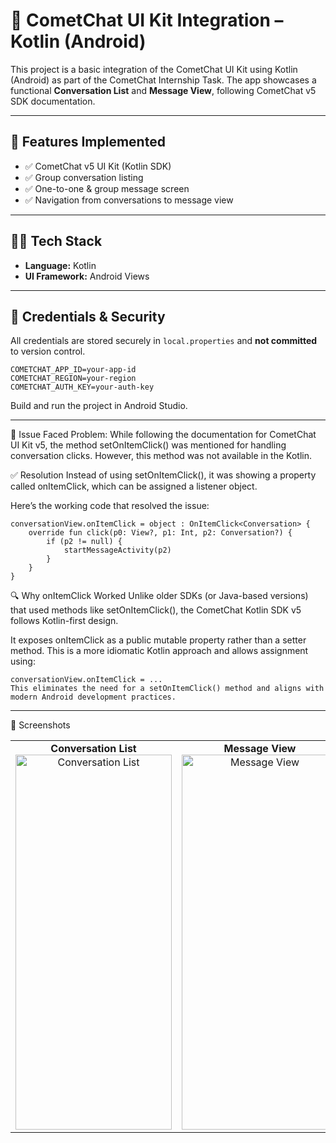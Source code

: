 # 💬 CometChat UI Kit Integration – Kotlin (Android)

This project is a basic integration of the CometChat UI Kit using Kotlin (Android) as part of the CometChat Internship Task. The app showcases a functional **Conversation List** and **Message View**, following CometChat v5 SDK documentation.

---

## 📱 Features Implemented

- ✅ CometChat v5 UI Kit (Kotlin SDK)
- ✅ Group conversation listing
- ✅ One-to-one & group message screen
- ✅ Navigation from conversations to message view

---

## 🧑‍💻 Tech Stack

- **Language:** Kotlin  
- **UI Framework:** Android Views  

---

## 🔐 Credentials & Security

All credentials are stored securely in `local.properties` and **not committed** to version control.

```properties
COMETCHAT_APP_ID=your-app-id
COMETCHAT_REGION=your-region
COMETCHAT_AUTH_KEY=your-auth-key
```
Build and run the project in Android Studio.

---

🐞 Issue Faced
Problem:
While following the documentation for CometChat UI Kit v5, the method setOnItemClick() was mentioned for handling conversation clicks. However, this method was not available in the Kotlin.

✅ Resolution
Instead of using setOnItemClick(), it was showing a property called onItemClick, which can be assigned a listener object.

Here’s the working code that resolved the issue:

```
conversationView.onItemClick = object : OnItemClick<Conversation> {
    override fun click(p0: View?, p1: Int, p2: Conversation?) {
        if (p2 != null) {
            startMessageActivity(p2)
        }
    }
}
```

🔍 Why onItemClick Worked
Unlike older SDKs (or Java-based versions) that used methods like setOnItemClick(), the CometChat Kotlin SDK v5 follows Kotlin-first design.

It exposes onItemClick as a public mutable property rather than a setter method. This is a more idiomatic Kotlin approach and allows assignment using:

```
conversationView.onItemClick = ...
This eliminates the need for a setOnItemClick() method and aligns with modern Android development practices.
```

---

📸 Screenshots
<table>
  <tr>
    <td align="center">
      <strong>Conversation List</strong><br/>
      <img width="250" height="600" alt="Conversation List" src="https://github.com/user-attachments/assets/fe6b38a4-0367-4444-8664-bcdb2efafee5" />
    </td>
    <td align="center">
      <strong>Message View</strong><br/>
      <img width="250" height="600" alt="Message View" src="https://github.com/user-attachments/assets/96113840-4731-4de9-8e4b-50493693341c" />
    </td>
  </tr>
</table>

